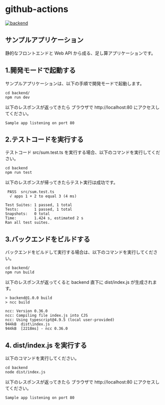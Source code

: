 # github-actions

[![backend](https://github.com/ayuko-hosaka-tb/github-actions/actions/workflows/backend.yml/badge.svg)](https://github.com/ayuko-hosaka-tb/github-actions/actions/workflows/backend.yml)

## サンプルアプリケーション

静的なフロントエンドと Web API から成る、足し算アプリケーションです。

## 1.開発モードで起動する

サンプルアプリケーションは、以下の手順で開発モードで起動します。

```
cd backend/
npm run dev
```

以下のレスポンスが返ってきたら
ブラウザで http://localhost:80 にアクセスしてください。

```
Sample app listening on port 80
```

## 2.テストコードを実行する

テストコード src/sum.test.ts を実行する場合、以下のコマンドを実行してください。

```
cd backend
npm run test
```

以下のレスポンスが帰ってきたらテスト実行は成功です。

```
 PASS  src/sum.test.ts
  √ apps 1 + 2 to equal 3 (4 ms)

Test Suites: 1 passed, 1 total
Tests:       1 passed, 1 total
Snapshots:   0 total
Time:        1.424 s, estimated 2 s
Ran all test suites.
```

## 3.バックエンドをビルドする

バックエンドをビルドして実行する場合は、以下のコマンドを実行してください。

```
cd backend/
npm run build
```

以下のレスポンスが返ってくると backend 直下に dist/index.js が生成されます。

```
> backend@1.0.0 build
> ncc build

ncc: Version 0.36.0
ncc: Compiling file index.js into CJS
ncc: Using typescript@4.9.5 (local user-provided)
944kB  dist\index.js
944kB  [2218ms] - ncc 0.36.0
```

## 4. dist/index.js を実行する

以下のコマンドを実行してください。

```
cd backend
node dist/index.js
```

以下のレスポンスが返ってきたら
ブラウザで http://localhost:80 にアクセスしてください。

```
Sample app listening on port 80
```
